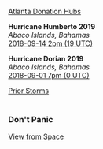 [Atlanta Donation Hubs](https://planet.live/community/hubs/#us.ga_to_bs)  

**Hurricane Humberto 2019**  
*Abaco Islands, Bahamas*  
[2018-09-14 2pm (19 UTC)](https://earth.nullschool.net/#2019/09/14/1900Z/wind/surface/level/grid=on/orthographic=-77.3504,25.0443,1269/loc=-82.4572,27.9506)  

**Hurricane Dorian 2019**  
*Abaco Islands, Bahamas*  
[2018-09-01 7pm (0 UTC)](https://earth.nullschool.net/#2019/09/02/0000Z/wind/surface/level/grid=on/orthographic=-77.3504,25.0443,1269/loc=-82.4572,27.9506)  


[Prior Storms](https://planet.live/storms/)  
<br>

### Don't Panic  
[View from Space](https://planet.live/video/space/)  